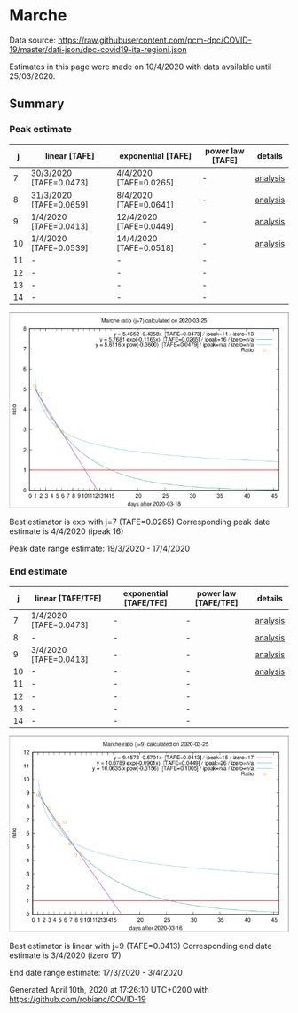 # Marche


Data source: https://raw.githubusercontent.com/pcm-dpc/COVID-19/master/dati-json/dpc-covid19-ita-regioni.json

Estimates in this page were made on 10/4/2020 with data available until 25/03/2020.


## Summary 

### Peak estimate 
|j|linear [TAFE]|exponential [TAFE]|power law [TAFE]|details|
|---|----|-----------|---------|-------|
|7|30/3/2020 [TAFE=0.0473]|4/4/2020 [TAFE=0.0265]|-|[analysis](COVID-19_marche_j7_2020-03-25.md)|
|8|31/3/2020 [TAFE=0.0659]|8/4/2020 [TAFE=0.0641]|-|[analysis](COVID-19_marche_j8_2020-03-25.md)|
|9|1/4/2020 [TAFE=0.0413]|12/4/2020 [TAFE=0.0449]|-|[analysis](COVID-19_marche_j9_2020-03-25.md)|
|10|1/4/2020 [TAFE=0.0539]|14/4/2020 [TAFE=0.0518]|-|[analysis](COVID-19_marche_j10_2020-03-25.md)|
|11|-|-|-||
|12|-|-|-||
|13|-|-|-||
|14|-|-|-||

![best peak estimate](COVID-19_marche_j7_2020-03-25.png)

Best estimator is exp with j=7 (TAFE=0.0265)
Corresponding peak date estimate is 4/4/2020 (ipeak 16)


Peak date range estimate: 19/3/2020 - 17/4/2020

### End estimate 
|j|linear [TAFE/TFE]|exponential [TAFE/TFE]|power law [TAFE/TFE]|details|
|---|----|-----------|---------|-------|
|7|1/4/2020 [TAFE=0.0473]|-|-|[analysis](COVID-19_marche_j7_2020-03-25.md)|
|8|-|-|-|[analysis](COVID-19_marche_j8_2020-03-25.md)|
|9|3/4/2020 [TAFE=0.0413]|-|-|[analysis](COVID-19_marche_j9_2020-03-25.md)|
|10|-|-|-|[analysis](COVID-19_marche_j10_2020-03-25.md)|
|11|-|-|-||
|12|-|-|-||
|13|-|-|-||
|14|-|-|-||

![best zero estimate](COVID-19_marche_j9_2020-03-25.png)

Best estimator is linear with j=9 (TAFE=0.0413)
Corresponding end date estimate is 3/4/2020 (izero 17)


End date range estimate: 17/3/2020 - 3/4/2020

Generated April 10th, 2020 at 17:26:10 UTC+0200 with https://github.com/robianc/COVID-19
